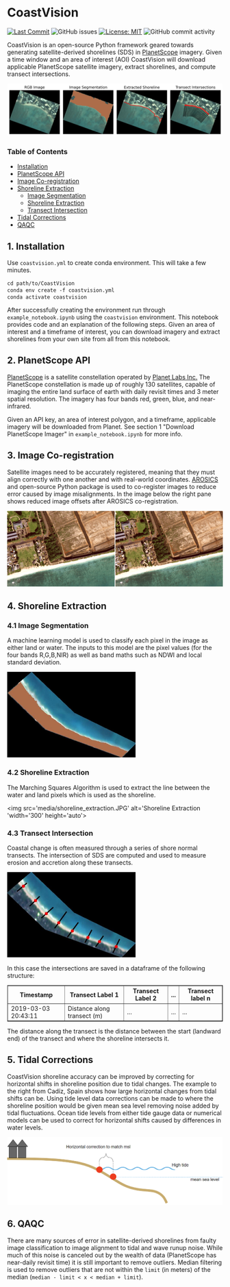 # CoastVision
[![Last Commit](https://img.shields.io/github/last-commit/Climate-Resilience-Collaborative/CoastVision)](
https://github.com/Climate-Resilience-Collaborative/CoastVision/commits/)
![GitHub issues](https://img.shields.io/github/issues/Climate-Resilience-Collaborative/CoastVision)
[![License: MIT](https://img.shields.io/badge/License-MIT-yellow.svg)](https://opensource.org/licenses/MIT)
![GitHub commit activity](https://img.shields.io/github/commit-activity/y/Climate-Resilience-Collaborative/CoastVision)

CoastVision is an open-source Python framework geared towards generating satellite-derived shorelines (SDS) in [PlanetScope](https://developers.planet.com/docs/data/planetscope/) imagery. Given a time window and an area of interest (AOI) CoastVision will download applicable PlanetScope satellite imagery, extract shorelines, and compute transect intersections.

<img src="media/stages_plot.jpg" alt="Stages Plot">


### Table of Contents

- [Installation](#installation)
- [PlanetScope API](#api)
- [Image Co-registration](#coreg)
- [Shoreline Extraction](#sds)
   - [Image Segmentation](#seg)
   - [Shoreline Extraction](#shoreline)
   - [Transect Intersection](#intersect)
- [Tidal Corrections](#tide)
- [QAQC](#qaqc)



## 1. Installation<a name="introduction"></a>
Use `coastvision.yml` to create conda environment. This will take a few minutes.
```
cd path/to/CoastVision
conda env create -f coastvision.yml
conda activate coastvision
```

After successfully creating the environment run through `example_notebook.ipynb` using the `coastvision` environment. This notebook provides code and an explanation of the following steps. Given an area of interest and a timeframe of interest, you can download imagery and extract shorelines from your own site from all from this notebook.

## 2. PlanetScope API<a name="api"></a>
<a href='https://developers.planet.com/docs/data/planetscope/'>PlanetScope</a> is a satellite constellation operated by <a href='https://www.planet.com/'>Planet Labs Inc.</a> The PlanetScope constellation is made up of roughly 130 satellites, capable of imaging the entire land surface of earth with daily revisit times and 3 meter spatial resolution. The imagery has four bands red, green, blue, and near-infrared. 

Given an API key, an area of interest polygon, and a timeframe, applicable imagery will be downloaded from Planet. See section 1 "Download PlanetScope Imager" in `example_notebook.ipynb` for more info.


## 3. Image Co-registration<a name="coreg"></a>
Satellite images need to be accurately registered, meaning that they must align correctly with one another and with real-world coordinates. <a href="https://pypi.org/project/arosics/">AROSICS</a> and open-source Python package is used to co-register images to reduce error caused by image misalignments. In the image below the right pane shows reduced image offsets after AROSICS co-registration. 

<img src='media/co-registration.gif' alt='Co-registration Example'>

## 4. Shoreline Extraction<a name="sds"></a>
### 4.1 Image Segmentation<a name="seg"></a>
A machine learning model is used to classify each pixel in the image as either land or water. The inputs to this model are the pixel values (for the four bands R,G,B,NIR) as well as band maths such as NDWI and local standard deviation.

<img src='media/image_segmentation.JPG' alt='Image Segmentation' width='300' height='auto'>

### 4.2 Shoreline Extraction<a name="shoreline"></a>
The Marching Squares Algorithm is used to extract the line between the water and land pixels which is used as the shoreline.

<img src='media/shoreline_extraction.JPG' alt='Shoreline Extraction 'width='300' height='auto'>

### 4.3 Transect Intersection<a name="intersect"></a>
Coastal change is often measured through a series of shore normal transects. The intersection of SDS are computed and used to measure erosion and accretion along these transects. 

<img src='media/transect_intersections.JPG' alt='Transect Intersections' width='300' height='auto'>

In this case the intersections are saved in a dataframe of the following structure:
<table border="1">
   <tr>
      <th>Timestamp</th>
      <th>Transect Label 1</th>
      <th>Transect Label 2</th>
      <th>...</th>
      <th>Transect label n</th>
      <!-- Add more headers as needed -->
   </tr>
   <tr>
      <td>2019-03-03 20:43:11</td>
      <td>Distance along transect (m)</td>
      <td>...</td>
      <td>...</td>
      <td>...</td>
      <!-- Add more data cells as needed -->
   </tr>
   <!-- Add more rows as needed -->
</table>

The distance along the transect is the distance between the start (landward end) of the transect and where the shoreline intersects it.

## 5. Tidal Corrections<a name="tide"></a>
CoastVision shoreline accuracy can be improved by correcting for horizontal shifts in shoreline position due to tidal changes. The example to the right from Cadíz, Spain shows how large horizontal changes from tidal shifts can be. Using tide level data corrections can be made to where the shoreline position would be given mean sea level removing noise added by tidal fluctuations. Ocean tide levels from either tide gauge data or numerical models can be used to correct for horizontal shifts caused by differences in water levels.

<img src="media\tidal_horizontal_effect_figure.png" alt="Tidal Effect Figure">

## 6. QAQC<a name="qaqc"></a>
There are many sources of error in satellite-derived shorelines from faulty image classification to image alignment to tidal and wave runup noise. While much of this noise is canceled out by the wealth of data (PlanetScope has near-daily revisit time) it is still important to remove outliers. Median filtering is used to remove outliers that are not within the `limit` (in meters) of the median (`median - limit < x < median + limit`).
